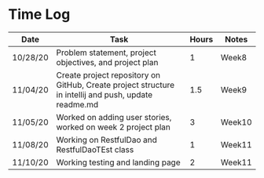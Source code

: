 # Time Log

| Date | Task | Hours | Notes|
|------|------|-------|------|
|10/28/20|Problem statement, project objectives, and project plan|1| Week8 |
|11/04/20|Create project repository on GitHub, Create project structure in intellij and push, update readme.md |1.5 |  Week9 | 
|11/05/20|Worked on adding user stories, worked on week 2 project plan | 3 | Week10  | 
|11/08/20 |Working on RestfulDao and RestfulDaoTEst class | 1 | Week11  | 
|11/10/20 |Working testing and landing page | 2 | Week11  | 


             

